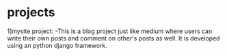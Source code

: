 # projects

1]mysite project:
-This is a blog project just like medium where users can write their own posts and comment on other's posts as well. It is developed using an python django framework.
